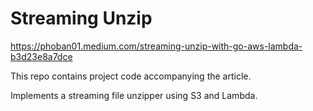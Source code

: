 # Streaming Unzip

https://phoban01.medium.com/streaming-unzip-with-go-aws-lambda-b3d23e8a7dce

This repo contains project code accompanying the article.

Implements a streaming file unzipper using S3 and Lambda.
